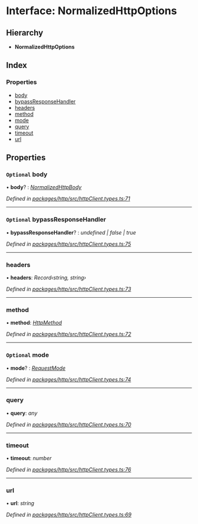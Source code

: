 # Interface: NormalizedHttpOptions

## Hierarchy

* **NormalizedHttpOptions**

## Index

### Properties

* [body](normalizedhttpoptions.md#optional-body)
* [bypassResponseHandler](normalizedhttpoptions.md#optional-bypassresponsehandler)
* [headers](normalizedhttpoptions.md#headers)
* [method](normalizedhttpoptions.md#method)
* [mode](normalizedhttpoptions.md#optional-mode)
* [query](normalizedhttpoptions.md#query)
* [timeout](normalizedhttpoptions.md#timeout)
* [url](normalizedhttpoptions.md#url)

## Properties

### `Optional` body

• **body**? : *[NormalizedHttpBody](../README.md#normalizedhttpbody)*

*Defined in [packages/http/src/httpClient.types.ts:71](https://github.com/headline-1/coolio/blob/0131267/packages/http/src/httpClient.types.ts#L71)*

___

### `Optional` bypassResponseHandler

• **bypassResponseHandler**? : *undefined | false | true*

*Defined in [packages/http/src/httpClient.types.ts:75](https://github.com/headline-1/coolio/blob/0131267/packages/http/src/httpClient.types.ts#L75)*

___

###  headers

• **headers**: *Record‹string, string›*

*Defined in [packages/http/src/httpClient.types.ts:73](https://github.com/headline-1/coolio/blob/0131267/packages/http/src/httpClient.types.ts#L73)*

___

###  method

• **method**: *[HttpMethod](../enums/httpmethod.md)*

*Defined in [packages/http/src/httpClient.types.ts:72](https://github.com/headline-1/coolio/blob/0131267/packages/http/src/httpClient.types.ts#L72)*

___

### `Optional` mode

• **mode**? : *[RequestMode](../README.md#requestmode)*

*Defined in [packages/http/src/httpClient.types.ts:74](https://github.com/headline-1/coolio/blob/0131267/packages/http/src/httpClient.types.ts#L74)*

___

###  query

• **query**: *any*

*Defined in [packages/http/src/httpClient.types.ts:70](https://github.com/headline-1/coolio/blob/0131267/packages/http/src/httpClient.types.ts#L70)*

___

###  timeout

• **timeout**: *number*

*Defined in [packages/http/src/httpClient.types.ts:76](https://github.com/headline-1/coolio/blob/0131267/packages/http/src/httpClient.types.ts#L76)*

___

###  url

• **url**: *string*

*Defined in [packages/http/src/httpClient.types.ts:69](https://github.com/headline-1/coolio/blob/0131267/packages/http/src/httpClient.types.ts#L69)*
